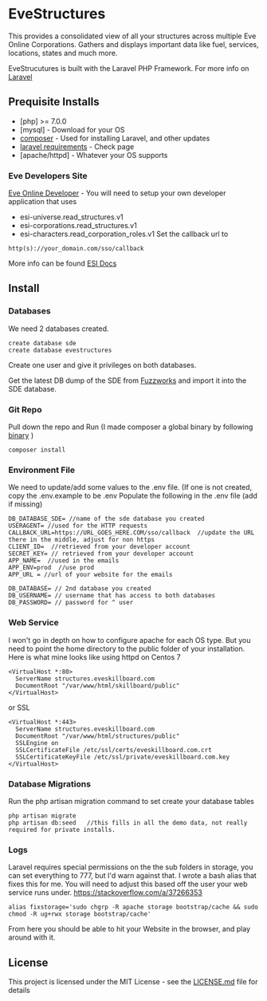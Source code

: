# EveStructures
This provides a consolidated view of all your structures across multiple Eve Online Corporations. Gathers and displays important data like fuel, services, locations, states and much more.

EveStrucutures is built with the Laravel PHP Framework. For more info on [Laravel](https://laravel.com/docs/5.5)

## Prequisite Installs
* [php] >= 7.0.0
* [mysql] - Download for your OS
* [composer](https://getcomposer.org/doc/00-intro.md) - Used for installing Laravel, and other updates
* [laravel requirements](https://laravel.com/docs/5.5) - Check page
* [apache/httpd] - Whatever your OS supports

### Eve Developers Site
[Eve Online Developer](https://developers.eveonline.com/) - You will need to setup your own developer application that uses
* esi-universe.read_structures.v1 
* esi-corporations.read_structures.v1 
* esi-characters.read_corporation_roles.v1
Set the callback url to 
```
http(s)://your_domain.com/sso/callback
```
More info can be found [ESI Docs](http://eveonline-third-party-documentation.readthedocs.io/en/latest/esi/index.html)

## Install
### Databases
We need 2 databases created.
```
create database sde
create database evestructures
```
Create one user and give it privileges on both databases. 

Get the latest DB dump of the SDE from [Fuzzworks](https://www.fuzzwork.co.uk/dump/) and import it into the SDE database.

### Git Repo
Pull down the repo and Run (I made composer a global binary by following [binary](https://getcomposer.org/doc/00-intro.md#globally) )
```
composer install
```

### Environment File
We need to update/add some values to the .env file. (If one is not created, copy the .env.example to be .env
Populate the following in the .env file (add if missing)
```
DB_DATABASE_SDE= //name of the sde database you created
USERAGENT= //used for the HTTP requests
CALLBACK_URL=https://URL_GOES_HERE.COM/sso/callback  //update the URL there in the middle, adjust for non https
CLIENT_ID=  //retrieved from your developer account
SECRET_KEY= // retrieved from your developer account
APP_NAME=  //used in the emails
APP_ENV=prod  //use prod
APP_URL = //url of your website for the emails

DB_DATABASE= // 2nd database you created
DB_USERNAME= // username that has access to both databases
DB_PASSWORD= // password for ^ user
```

### Web Service
I won't go in depth on how to configure apache for each OS type. But you need to point the home directory to the public folder of your installation.
Here is what mine looks like using httpd on Centos 7
```
<VirtualHost *:80>
  ServerName structures.eveskillboard.com
  DocumentRoot "/var/www/html/skillboard/public"
</VirtualHost>
```
or SSL
```
<VirtualHost *:443>
  ServerName structures.eveskillboard.com
  DocumentRoot "/var/www/html/structures/public"
  SSLEngine on
  SSLCertificateFile /etc/ssl/certs/eveskillboard.com.crt
  SSLCertificateKeyFile /etc/ssl/private/eveskillboard.com.key
</VirtualHost>
```

### Database Migrations
Run the php artisan migration command to set create your database tables
```
php artisan migrate
php artisan db:seed   //this fills in all the demo data, not really required for private installs.
```

### Logs
Laravel requires special permissions on the the sub folders in storage, you can set everything to 777, but I'd warn against that. I wrote a bash alias that fixes this for me. You will need to adjust this based off the user your web service runs under.
https://stackoverflow.com/a/37266353
```
alias fixstorage='sudo chgrp -R apache storage bootstrap/cache && sudo chmod -R ug+rwx storage bootstrap/cache'
```

From here you should be able to hit your Website in the browser, and play around with it.

## License

This project is licensed under the MIT License - see the [LICENSE.md](LICENSE.md) file for details
